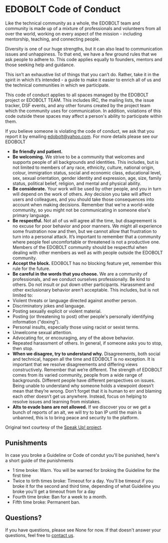 # EDOBOLT Code of Conduct

Like the technical community as a whole, the EDOBOLT team and community is made up of a mixture of professionals and volunteers from all over the world, working on every aspect of the mission - including mentorship, teaching, and connecting people.

Diversity is one of our huge strengths, but it can also lead to communication issues and unhappiness. To that end, we have a few ground rules that we ask people to adhere to. This code applies equally to founders, mentors and those seeking help and guidance.

This isn’t an exhaustive list of things that you can’t do. Rather, take it in the spirit in which it’s intended - a guide to make it easier to enrich all of us and the technical communities in which we participate.

This code of conduct applies to all spaces managed by the EDOBOLT project or EDOBOLT TEAM. This includes IRC, the mailing lists, the issue tracker, DSF events, and any other forums created by the project team which the community uses for communication. In addition, violations of this code outside these spaces may affect a person's ability to participate within them.

If you believe someone is violating the code of conduct, we ask that you report it by emailing [edobolt@yahoo.com](mailto:edobolt@yahoo.com). For more details please see our EDOBOLT

- **Be friendly and patient.**
- **Be welcoming.** We strive to be a community that welcomes and supports people of all backgrounds and identities. This includes, but is not limited to members of any race, ethnicity, culture, national origin, colour, immigration status, social and economic class, educational level, sex, sexual orientation, gender identity and expression, age, size, family status, political belief, religion, and mental and physical ability.
- **Be considerate.** Your work will be used by other people, and you in turn will depend on the work of others. Any decision you take will affect users and colleagues, and you should take those consequences into account when making decisions. Remember that we're a world-wide community, so you might not be communicating in someone else's primary language.
- **Be respectful.** Not all of us will agree all the time, but disagreement is no excuse for poor behavior and poor manners. We might all experience some frustration now and then, but we cannot allow that frustration to turn into a personal attack. It’s important to remember that a community where people feel uncomfortable or threatened is not a productive one. Members of the EDOBOLT community should be respectful when dealing with other members as well as with people outside the EDOBOLT community.
- **Accept the block.** EDOBOLT has no blocking feature yet, remember this rule for the future. 
- **Be careful in the words that you choose.** We are a community of professionals, and we conduct ourselves professionally. Be kind to others. Do not insult or put down other participants. Harassment and other exclusionary behavior aren't acceptable. This includes, but is not limited to: 
 - Violent threats or language directed against another person.
 - Discriminatory jokes and language.
 - Posting sexually explicit or violent material.
 - Posting (or threatening to post) other people's personally identifying information ("doxing").
 - Personal insults, especially those using racist or sexist terms.
 - Unwelcome sexual attention.
 - Advocating for, or encouraging, any of the above behavior.
 - Repeated harassment of others. In general, if someone asks you to stop, then stop.
- **When we disagree, try to understand why.** Disagreements, both social and technical, happen all the time and EDOBOLT is no exception. It is important that we resolve disagreements and differing views constructively. Remember that we’re different. The strength of EDOBOLT comes from its varied community, people from a wide range of backgrounds. Different people have different perspectives on issues. Being unable to understand why someone holds a viewpoint doesn’t mean that they’re wrong. Don’t forget that it is human to err and blaming each other doesn’t get us anywhere. Instead, focus on helping to resolve issues and learning from mistakes.
- **Alts to evade bans are not allowed.** If we discover you or we get a bunch of reports of an alt, we will try to ban IP until the main is unbanned, this is to bring peace and security to the platform.

Original text courtesy of the [Speak Up! project](http://web.archive.org/web/20141109123859/http://speakup.io/coc.html).

## Punishments
In case you broke a Guideline or Code of condut you'll be punished, here's a short guide of the punishments
 - 1 time broke: Warn. You will be warned for broking the Guideline for the first time
 - Twice to tirth times broke: Timeout for a day. You'll be timeout if you broke it for the second and third time, depending of what Guideline you broke you'll get a timeout from for a day
 - Fourth time broke: Ban for a week to a month.
 - Fifth time broke: Permanent ban.

## Questions?

If you have questions, please see None for now. If that doesn't answer your questions, feel free to [contact us](mailto:edobolt@yahoo.com).
